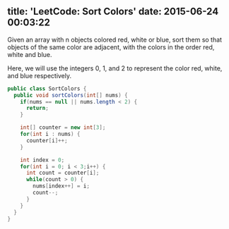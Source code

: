 title: 'LeetCode: Sort Colors'
date: 2015-06-24 00:03:22
---
Given an array with n objects colored red, white or blue, sort them so that objects of the same color are adjacent, with the colors in the order red, white and blue.

Here, we will use the integers 0, 1, and 2 to represent the color red, white, and blue respectively.

```java
public class SortColors {
  public void sortColors(int[] nums) {
    if(nums == null || nums.length < 2) {
      return;
    }

    int[] counter = new int[3];
    for(int i : nums) {
      counter[i]++;
    }

    int index = 0;
    for(int i = 0; i < 3;i++) {
      int count = counter[i];
      while(count > 0) {
        nums[index++] = i;
        count--;
      }
    }
  }
}
```
